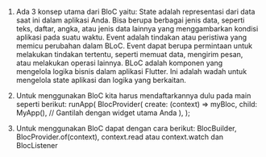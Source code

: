 1. Ada 3 konsep utama dari BloC yaitu:
State adalah representasi dari data saat ini dalam aplikasi Anda. Bisa berupa berbagai jenis data, seperti teks, daftar, angka, atau jenis data lainnya yang menggambarkan kondisi aplikasi pada suatu waktu.
Event adalah tindakan atau peristiwa yang memicu perubahan dalam BLoC. Event dapat berupa permintaan untuk melakukan tindakan tertentu, seperti memuat data, mengirim pesan, atau melakukan operasi lainnya.
BLoC adalah komponen yang mengelola logika bisnis dalam aplikasi Flutter. Ini adalah wadah untuk mengelola state aplikasi dan logika yang berkaitan.

2. Untuk menggunakan BloC kita harus mendaftarkannya dulu pada main seperti berikut:
runApp(
  BlocProvider(
    create: (context) => myBloc,
    child: MyApp(), // Gantilah dengan widget utama Anda
  ),
);

3. Untuk menggunakan BloC dapat dengan cara berikut:
BlocBuilder,
BlocProvider.of(context),
context.read atau context.watch dan
BlocListener
